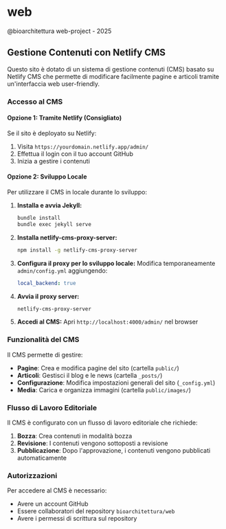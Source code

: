 # web
@bioarchitettura web-project - 2025

## Gestione Contenuti con Netlify CMS

Questo sito è dotato di un sistema di gestione contenuti (CMS) basato su Netlify CMS che permette di modificare facilmente pagine e articoli tramite un'interfaccia web user-friendly.

### Accesso al CMS

#### Opzione 1: Tramite Netlify (Consigliato)
Se il sito è deployato su Netlify:
1. Visita `https://yourdomain.netlify.app/admin/`
2. Effettua il login con il tuo account GitHub
3. Inizia a gestire i contenuti

#### Opzione 2: Sviluppo Locale
Per utilizzare il CMS in locale durante lo sviluppo:

1. **Installa e avvia Jekyll:**
   ```bash
   bundle install
   bundle exec jekyll serve
   ```

2. **Installa netlify-cms-proxy-server:**
   ```bash
   npm install -g netlify-cms-proxy-server
   ```

3. **Configura il proxy per lo sviluppo locale:**
   Modifica temporaneamente `admin/config.yml` aggiungendo:
   ```yaml
   local_backend: true
   ```

4. **Avvia il proxy server:**
   ```bash
   netlify-cms-proxy-server
   ```

5. **Accedi al CMS:**
   Apri `http://localhost:4000/admin/` nel browser

### Funzionalità del CMS

Il CMS permette di gestire:

- **Pagine**: Crea e modifica pagine del sito (cartella `public/`)
- **Articoli**: Gestisci il blog e le news (cartella `_posts/`)
- **Configurazione**: Modifica impostazioni generali del sito (`_config.yml`)
- **Media**: Carica e organizza immagini (cartella `public/images/`)

### Flusso di Lavoro Editoriale

Il CMS è configurato con un flusso di lavoro editoriale che richiede:
1. **Bozza**: Crea contenuti in modalità bozza
2. **Revisione**: I contenuti vengono sottoposti a revisione
3. **Pubblicazione**: Dopo l'approvazione, i contenuti vengono pubblicati automaticamente

### Autorizzazioni

Per accedere al CMS è necessario:
- Avere un account GitHub
- Essere collaboratori del repository `bioarchitettura/web`
- Avere i permessi di scrittura sul repository
